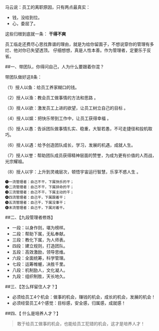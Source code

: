马云说：员工的离职原因，只有两点最真实：

+ 钱，没给到位。
+ 心，委屈了。

这些归根到底就一条： __干得不爽__

员工临走还费尽心思找靠谱的理由，就是为给你留面子，不想说穿你的管理有多烂、他对你已失望透顶。 仔细想想，真是人性本善。作为管理者，定要乐于反省。

##一、带团队，你得问自己，人为什么要跟着你混？

带团队做好这8条：

（1）授人以鱼：给员工养家糊口的钱。

（2）授人以渔：教会员工做事情的方法和思路 。

（3）授人以欲：激发员工上进的欲望，让员工树立自己的目标 。

（4）授人以娱：把快乐带到工作中，让员工获得幸福 。

（5）授人以愚：告诉团队做事情扎实、稳重，大智若愚，不可走捷径和投机取巧。

（6）授人以遇：给予创造团队成长，学习，发展的机遇，成就人生。

（7）授人以誉：帮助团队成员获得精神层面的赞誉，为成为更有价值的人而战，光宗耀祖。

（8）授人以宇：上升到灵魂层次，顿悟宇宙运行智慧，乐享不惑人生 。


```
❶一流管理者：自己不干，下属快乐的干；
❷二流管理者：自己不干，下属拼命的干；
❸三流管理者：自己不干，下属主动的干；
❹四流管理者：自己干，下属跟着干；
❺五流管理者：自己干，下属没事干；
❻末流管理者：自己干，下属对着干。
```

##二、【九段管理者修炼】
+ 一段：以身作则，堪为榜样。
+ 二段：帮助下属，无私奉献。
+ 三段：教化下属，为人师表。
+ 四段：建立规则，打造团队。
+ 五段：高效激励，领导思维。
+ 六段：全面统筹，科学管理。
+ 七段：运筹帷幄，决胜千里。
+ 八段：机制励人，文化凝人。
+ 九段：组织制胜，天长地久。

##三、【怎么样留住人才？】

+ 必须给员工4个机会：做事的机会，赚钱的机会，成长的机会，发展的机会！
+ 必须经营员工4个感觉：目标感，安全感，归属感，成就感！

##四、【 什么是培养人才？】

>敢于给员工做事的机会，也能给员工犯错的机会，这才是培养人才！
